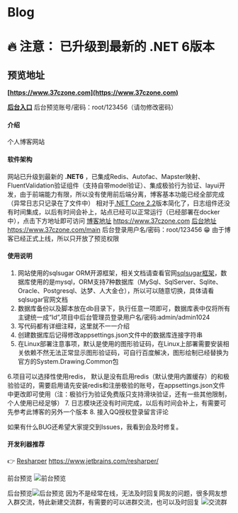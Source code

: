 # Blog

#  :fire: 注意： **已升级到最新的 .NET 6版本**
## 预览地址
 **[https://www.37czone.com](https://www.37czone.com)** 

 **[后台入口](https://www.37czone.com/Main/Login/Index)** 
后台预览账号/密码：root/123456（请勿修改密码）

#### 介绍
个人博客网站

#### 软件架构
网站已升级到最新的 **.NET6** ，已集成Redis、Autofac、Mapster映射、FluentValidation验证组件（支持自带model验证）、集成极验行为验证、layui开发，由于前端能力有限，所以没有使用前后端分离，博客基本功能已经全部完成（异常日志只记录在了文件中）
相对于[.NET Core 2.2](https://gitee.com/miss_you/Blog/tree/master/)版本简化了，日志组件还没有时间集成，以后有时间会补上，站点已经可以正常运行（已经部署在docker中），点击下方地址即可访问
[博客地址](https://www.37czone.com) https://www.37czone.com
[后台地址](https://[输入链接说明](https://www.37czone.com/main)) https://www.37czone.com/main
后台登录用户名/密码：root/123456
 :grin: 由于博客已经正式上线，所以只开放了预览权限


#### 使用说明

1. 网站使用的sqlsugar ORM开源框架，相关文档请查看官网[sqlsugar框架](https://www.donet5.com/)，数据库使用的是mysql，ORM支持7种数据库（MySql、SqlServer、Sqlite、Oracle、Postgresql、达梦、人大金仓），所以可以随意切换，具体请看sqlsugar官网文档
2. 数据库备份以及脚本放在db目录下，执行任意一项即可，数据库表中仅将所有主键统一成“Id”,项目中后台管理员登录用户名/密码:admin/admin1024
3. 写代码都有详细注释，这里就不一一介绍
4. 创建数据库后记得修改appsettings.json文件中的数据库连接字符串
5. 在Linux部署注意事项，默认是使用的图形验证码，在Linux上部署需要安装相关依赖不然无法正常显示图形验证码，可自行百度解决，图形绘制已经替换为官方的System.Drawing.Common包

6.项目可以选择性使用redis， 默认是没有启用redis（默认使用内置缓存）的和极验验证的，需要启用请先安装redis和注册极验的账号，在appsettings.json文件中更改即可使用（注：极验行为验证免费版只支持滑块验证，还有一些其他限制，个人使用已经足够）
7. 日志模块还没有时间完成，以后有时间会补上，有需要可先参考此博客的另外一个版本
8. 接入QQ授权登录留言评论

如果有什么BUG还希望大家提交到Issues，我看到会及时修复。

#### 开发利器推荐
:point_right: [Resharper](https://www.jetbrains.com/resharper/) https://www.jetbrains.com/resharper/ 

前台预览
![前台预览](https://images.gitee.com/uploads/images/2019/0122/094841_7b096768_967952.png "37℃空间-个人博客.png")

后台预览![后台预览](https://images.gitee.com/uploads/images/2019/0122/095015_2d0d64ad_967952.png "后台管理系统.png")
因为不是经常在线，无法及时回复网友的问题，很多网友想入群交流，特此新建交流群，有需要的可以进群交流，也可以及时回复
![交流群](https://images.gitee.com/uploads/images/2021/1122/151656_044b09d9_967952.png "屏幕截图.png")
